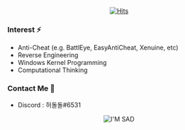 <div align=center>

[![Hits](https://hits.seeyoufarm.com/api/count/incr/badge.svg?url=https%3A%2F%2Fgithub.com%2Fzhitkur&count_bg=%233D69C8&title_bg=%23555555&icon=&icon_color=%23E7E7E7&title=hits&edge_flat=false)](https://hits.seeyoufarm.com)

</div>

### Interest ⚡   
 - Anti-Cheat (e.g. BattlEye, EasyAntiCheat, Xenuine, etc)
 - Reverse Engineering
 - Windows Kernel Programming
 - Computational Thinking
 
 
### Contact Me  👀 
- Discord : 허돌돌#6531

  
<div align=center>

![I'M SAD](https://user-images.githubusercontent.com/70523536/99144791-23b18900-26ac-11eb-88a8-1671d761b8f0.gif)

</div>
